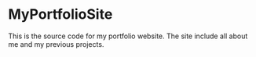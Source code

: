 # MyPortfolioSite
This is the source code for my portfolio website. The site include all about me and my previous projects. 
